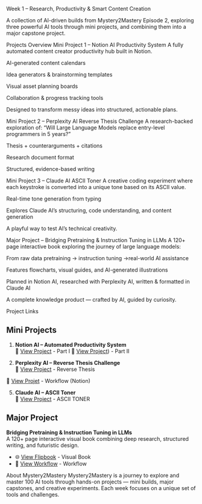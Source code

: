 Week 1 – Research, Productivity & Smart Content Creation

A collection of AI-driven builds from Mystery2Mastery Episode 2, exploring three powerful AI tools through mini projects, and combining them into a major capstone project.

Projects Overview
Mini Project 1 – Notion AI Productivity System
A fully automated content creator productivity hub built in Notion.

AI-generated content calendars

Idea generators & brainstorming templates

Visual asset planning boards

Collaboration & progress tracking tools

Designed to transform messy ideas into structured, actionable plans.

Mini Project 2 – Perplexity AI Reverse Thesis Challenge
A research-backed exploration of:
“Will Large Language Models replace entry-level programmers in 5 years?”

Thesis + counterarguments + citations

Research document format

Structured, evidence-based writing

Mini Project 3 – Claude AI ASCII Toner
A creative coding experiment where each keystroke is converted into a unique tone based on its ASCII value.

Real-time tone generation from typing

Explores Claude AI’s structuring, code understanding, and content generation

A playful way to test AI’s technical creativity.

Major Project – Bridging Pretraining & Instruction Tuning in LLMs
A 120+ page interactive book exploring the journey of large language models:

From raw data pretraining → instruction tuning →real-world AI assistance

Features flowcharts, visual guides, and AI-generated illustrations

Planned in Notion AI, researched with Perplexity AI, written & formatted in Claude AI

A complete knowledge product — crafted by AI, guided by curiosity.

Project Links

## Mini Projects

1. **Notion AI – Automated Productivity System**  
   🔗 [View Project](https://difficult-colossus-1ea.notion.site/Mini-Project-Using-Notion-AI-Part-I-2442d0279e6e80b7a3ecfe9eae731d1b) - Part I
   🔗 [View Project](https://spotless-save-3fc.notion.site/Mini-Project-Using-Notion-AI-Part-II-24512d218d92809ca379d03ce8f25d8f)) - Part II

3. **Perplexity AI – Reverse Thesis Challenge**  
   🔗 [View Project](https://file.notion.so/f/f/fd012d21-8d92-8122-850f-00030d8b9b4a/43551ccf-4d33-457e-bd5a-7572e8c8cc64/PerplexityAI_Research_Analytics.md?table=block&id=24612d21-8d92-803d-a279-f0ff4ae21596&spaceId=fd012d21-8d92-8122-850f-00030d8b9b4a&expirationTimestamp=1754870400000&signature=sEi8P8p4LlxeojfOqfuVi6aNlrTsSklwEQcr7sWEcs0&downloadName=PerplexityAI+Research+Analytics.md) - Reverse Thesis

  🔗 [View Projet](https://spotless-save-3fc.notion.site/Mini-Project-Perplexity-AI-24612d218d9280389c3fddf2661dbc64) - Workflow (Notion)

5. **Claude AI – ASCII Toner**  
   🔗 [View Project](https://claude.ai/public/artifacts/8e619bb5-e619-4f19-a574-e2c1ee503641) - ASCII TONER

## Major Project

 **Bridging Pretraining & Instruction Tuning in LLMs**  
A 120+ page interactive visual book combining deep research, structured writing, and futuristic design.

- 🌐 [View Flipbook](https://online.fliphtml5.com/Mystery2Mastery/yrqy/) - Visual Book
- 🔗 [View Workflow](https://spotless-save-3fc.notion.site/Major-Project-WorkFlow-Notion-AI-24712d218d9280f381b3e304e19c1ee8) - Workflow


About Mystery2Mastery
Mystery2Mastery is a journey to explore and master 100 AI tools through hands-on projects — mini builds, major capstones, and creative experiments. Each week focuses on a unique set of tools and challenges.

